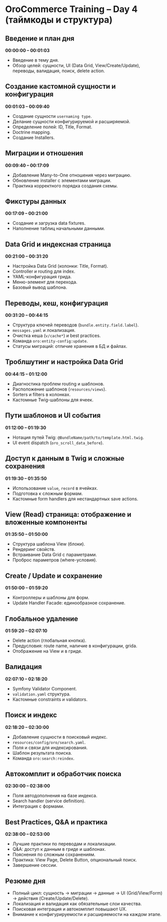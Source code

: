 # OroCommerce Training – Day 4 (таймкоды и структура)

## Введение и план дня
**00:00:00 – 00:01:03**
* Введение в тему дня.
* Обзор целей: сущности, UI (Data Grid, View/Create/Update), переводы, валидация, поиск, delete action.

## Создание кастомной сущности и конфигурация
**00:01:03 – 00:09:40**
* Создание сущности `usernaming type`.
* Делание сущности конфигурируемой и расширяемой.
* Определение полей: ID, Title, Format.
* Doctrine mapping.
* Создание Installers.

## Миграции и отношения
**00:09:40 – 00:17:09**
* Добавление Many-to-One отношения через миграцию.
* Обновление installer с элементами миграции.
* Практика корректного порядка создания схемы.

## Фикстуры данных
**00:17:09 – 00:21:00**
* Создание и загрузка data fixtures.
* Наполнение таблиц начальными данными.

## Data Grid и индексная страница
**00:21:00 – 00:31:20**
* Настройка Data Grid (колонки: Title, Format).
* Controller и routing для index.
* YAML-конфигурация грида.
* Меню-элемент для перехода.
* Базовый вывод шаблона.

## Переводы, кеш, конфигурация
**00:31:20 – 00:44:15**
* Структура ключей переводов (`bundle.entity.field.label`).
* `messages.yaml` и локализация.
* Очистка кеша (`v/cache*`) и best practices.
* Команда `oro:entity-config:update`.
* Статусы миграций: отличие хранения в БД и файлах.

## Троблшутинг и настройка Data Grid
**00:44:15 – 01:12:00**
* Диагностика проблем routing и шаблонов.
* Расположение шаблонов (`resources/views`).
* Sorters и filters в колонках.
* Кастомные Twig-шаблоны для ячеек.

## Пути шаблонов и UI события
**01:12:00 – 01:19:30**
* Нотация путей Twig: `@BundleName/path/to/template.html.twig`.
* UI event dispatch (`oro_scroll_data_before`).

## Доступ к данным в Twig и сложные сохранения
**01:19:30 – 01:35:50**
* Использование `value`, `record` в ячейках.
* Подготовка к сложным формам.
* Кастомные form handlers для нестандартных save actions.

## View (Read) страница: отображение и вложенные компоненты
**01:35:50 – 01:50:00**
* Структура шаблона View (блоки).
* Рендеринг свойств.
* Встраивание Data Grid с параметрами.
* Проброс параметров (where-условия).

## Create / Update и сохранение
**01:50:00 – 01:59:20**
* Контроллеры и шаблоны для форм.
* Update Handler Facade: единообразное сохранение.

## Глобальное удаление
**01:59:20 – 02:07:10**
* Delete action (глобальная кнопка).
* Предусловия: route name, наличие в конфигурации, grida.
* Отображение на View и в гриде.

## Валидация
**02:07:10 – 02:18:20**
* Symfony Validator Component.
* `validation.yaml` структура.
* Кастомные constraints и validators.

## Поиск и индекс
**02:18:20 – 02:30:00**
* Добавление сущности в поисковый индекс.
* `resources/config/oro/search.yaml`.
* Поля и связи для индексирования.
* Шаблон результата поиска.
* Команда `oro:search:reindex`.

## Автокомплит и обработчик поиска
**02:30:00 – 02:38:00**
* Поля автодополнения на базе индекса.
* Search handler (service definition).
* Интеграция с формами.

## Best Practices, Q&A и практика
**02:38:00 – 02:53:00**
* Лучшие практики по переводам и локализации.
* Q&A: доступ к данным в гриде и шаблонах.
* Пояснения по сложным сохранениям.
* Практика: View Page, Delete Button, опциональный поиск.
* Завершение сессии.

## Резюме дня
* Полный цикл: сущность → миграции → данные → UI (Grid/View/Form) → действия (Create/Update/Delete).
* Локализация и валидация как обязательные слои качества.
* Поисковая интеграция и автокомплит повышают UX.
* Внимание к конфигурируемости и расширяемости на каждом этапе.